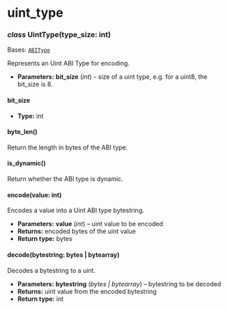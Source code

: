 # uint_type

### *class* UintType(type_size: int)

Bases: [`ABIType`](base_type.md#algosdk.abi.base_type.ABIType)

Represents an Uint ABI Type for encoding.

* **Parameters:**
  **bit_size** (*int*) – size of a uint type, e.g. for a uint8, the bit_size is 8.

#### bit_size

* **Type:**
  int

#### byte_len()

Return the length in bytes of the ABI type.

#### is_dynamic()

Return whether the ABI type is dynamic.

#### encode(value: int)

Encodes a value into a Uint ABI type bytestring.

* **Parameters:**
  **value** (*int*) – uint value to be encoded
* **Returns:**
  encoded bytes of the uint value
* **Return type:**
  bytes

#### decode(bytestring: bytes | bytearray)

Decodes a bytestring to a uint.

* **Parameters:**
  **bytestring** (*bytes* *|* *bytearray*) – bytestring to be decoded
* **Returns:**
  uint value from the encoded bytestring
* **Return type:**
  int
